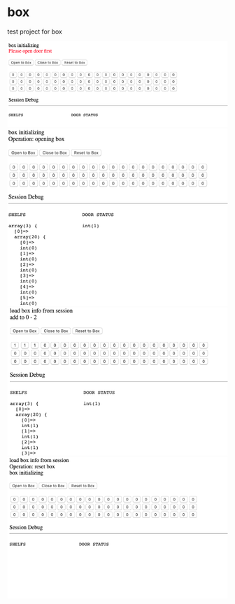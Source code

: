 # box
test project for box

![alt text](https://raw.githubusercontent.com/codeartwork/box/master/1.png)
![alt text](https://raw.githubusercontent.com/codeartwork/box/master/2.png)
![alt text](https://raw.githubusercontent.com/codeartwork/box/master/3.png)
![alt text](https://raw.githubusercontent.com/codeartwork/box/master/4.png)
